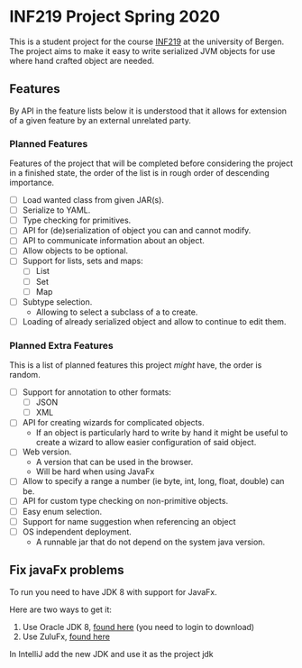 # INF219 Project Spring 2020

This is a student project for the course [INF219](https://www.uib.no/en/course/INF219) at the university of Bergen. The project aims to make it easy to write serialized JVM objects for use where hand crafted object are needed.

## Features

By API in the feature lists below it is understood that it allows for extension of a given feature by an external unrelated party.

### Planned Features

Features of the project that will be completed before considering the project in a finished state, the order of the list is in rough order of descending importance.

* [ ] Load wanted class from given JAR(s).
* [ ] Serialize to YAML.
* [ ] Type checking for primitives.
* [ ] API for (de)serialization of object you can and cannot modify.
* [ ] API to communicate information about an object.
* [ ] Allow objects to be optional.
* [ ] Support for lists, sets and maps:
  * [ ] List
  * [ ] Set
  * [ ] Map
* [ ] Subtype selection.
  * Allowing to select a subclass of a to create.
* [ ] Loading of already serialized object and allow to continue to edit them.

### Planned Extra Features

This is a list of planned features this project _might_ have, the order is random.

* [ ] Support for annotation to other formats:
  * [ ] JSON
  * [ ] XML
* [ ] API for creating wizards for complicated objects.
  * If an object is particularly hard to write by hand it might be useful to create a wizard to allow easier configuration of said object.
* [ ] Web version.
  * A version that can be used in the browser.
  * Will be hard when using JavaFx
* [ ] Allow to specify a range a number (ie byte, int, long, float, double) can be.
* [ ] API for custom type checking on non-primitive objects.
* [ ] Easy enum selection.
* [ ] Support for name suggestion when referencing an object
* [ ] OS independent deployment.
  * A runnable jar that do not depend on the system java version.

## Fix javaFx problems

To run you need to have JDK 8 with support for JavaFx. 

Here are two ways to get it:

1. Use Oracle JDK 8, [found here](https://www.oracle.com/technetwork/java/javase/downloads/jdk8-downloads-2133151.html) (you need to login to download)
2. Use ZuluFx, [found here](https://www.azul.com/downloads/zulu-community/)

In IntelliJ add the new JDK and use it as the project jdk

